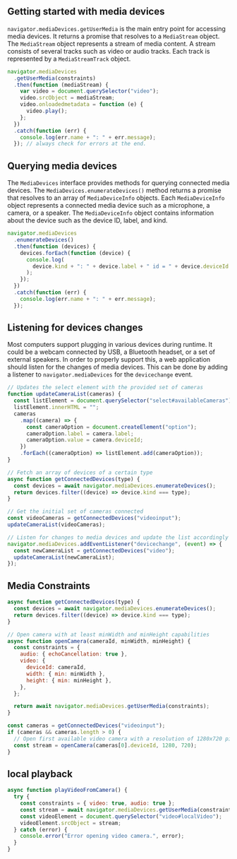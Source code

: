 ## Getting started with media devices

`navigator.mediaDevices.getUserMedia` is the main entry point for accessing media devices. It returns a promise that resolves to a `MediaStream` object. The `MediaStream` object represents a stream of media content. A stream consists of several tracks such as video or audio tracks. Each track is represented by a `MediaStreamTrack` object.

```js
navigator.mediaDevices
  .getUserMedia(constraints)
  .then(function (mediaStream) {
    var video = document.querySelector("video");
    video.srcObject = mediaStream;
    video.onloadedmetadata = function (e) {
      video.play();
    };
  })
  .catch(function (err) {
    console.log(err.name + ": " + err.message);
  }); // always check for errors at the end.
```

## Querying media devices

The `MediaDevices` interface provides methods for querying connected media devices. The `MediaDevices.enumerateDevices()` method returns a promise that resolves to an array of `MediaDeviceInfo` objects. Each `MediaDeviceInfo` object represents a connected media device such as a microphone, a camera, or a speaker. The `MediaDeviceInfo` object contains information about the device such as the device ID, label, and kind.

```js
navigator.mediaDevices
  .enumerateDevices()
  .then(function (devices) {
    devices.forEach(function (device) {
      console.log(
        device.kind + ": " + device.label + " id = " + device.deviceId
      );
    });
  })
  .catch(function (err) {
    console.log(err.name + ": " + err.message);
  });
```

## Listening for devices changes

Most computers support plugging in various devices during runtime. It could be a webcam connected by USB, a Bluetooth headset, or a set of external speakers. In order to properly support this, a web application should listen for the changes of media devices. This can be done by adding a listener to `navigator.mediaDevices` for the `devicechange` event.

```js
// Updates the select element with the provided set of cameras
function updateCameraList(cameras) {
  const listElement = document.querySelector("select#availableCameras");
  listElement.innerHTML = "";
  cameras
    .map((camera) => {
      const cameraOption = document.createElement("option");
      cameraOption.label = camera.label;
      cameraOption.value = camera.deviceId;
    })
    .forEach((cameraOption) => listElement.add(cameraOption));
}

// Fetch an array of devices of a certain type
async function getConnectedDevices(type) {
  const devices = await navigator.mediaDevices.enumerateDevices();
  return devices.filter((device) => device.kind === type);
}

// Get the initial set of cameras connected
const videoCameras = getConnectedDevices("videoinput");
updateCameraList(videoCameras);

// Listen for changes to media devices and update the list accordingly
navigator.mediaDevices.addEventListener("devicechange", (event) => {
  const newCameraList = getConnectedDevices("video");
  updateCameraList(newCameraList);
});
```

## Media Constraints

```js
async function getConnectedDevices(type) {
  const devices = await navigator.mediaDevices.enumerateDevices();
  return devices.filter((device) => device.kind === type);
}

// Open camera with at least minWidth and minHeight capabilities
async function openCamera(cameraId, minWidth, minHeight) {
  const constraints = {
    audio: { echoCancellation: true },
    video: {
      deviceId: cameraId,
      width: { min: minWidth },
      height: { min: minHeight },
    },
  };

  return await navigator.mediaDevices.getUserMedia(constraints);
}

const cameras = getConnectedDevices("videoinput");
if (cameras && cameras.length > 0) {
  // Open first available video camera with a resolution of 1280x720 pixels
  const stream = openCamera(cameras[0].deviceId, 1280, 720);
}
```

## local playback

```js
async function playVideoFromCamera() {
  try {
    const constraints = { video: true, audio: true };
    const stream = await navigator.mediaDevices.getUserMedia(constraints);
    const videoElement = document.querySelector("video#localVideo");
    videoElement.srcObject = stream;
  } catch (error) {
    console.error("Error opening video camera.", error);
  }
}
```
